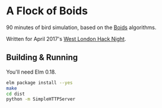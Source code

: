 # A Flock of Boids

90 minutes of bird simulation, based on the [Boids]() algorithms.

Written for April 2017's [West London Hack Night](http://www.meetup.com/West-London-Hack-Night/).

## Building & Running

You'll need Elm 0.18.
``` sh
elm package install --yes
make
cd dist
python -m SimpleHTTPServer
```
